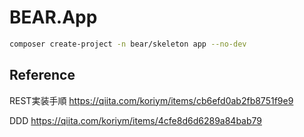 # BEAR.App

```bash
composer create-project -n bear/skeleton app --no-dev
```

## Reference

REST実装手順
https://qiita.com/koriym/items/cb6efd0ab2fb8751f9e9

DDD
https://qiita.com/koriym/items/4cfe8d6d6289a84bab79